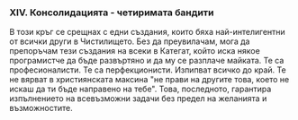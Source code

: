 ### XIV. Консолидацията - четиримата бандити
В този кръг се срещнах с едни създания, които бяхa най-интелигентни от всички други в Чистилището. Без да преувилачам, мога да препоръчам тези създания на всеки в Категат, който иска някое програмистче да бъде развъртяно и да му се разплаче майката. Те са професионалисти. Те са перфекционисти. Изпипват всичко до край. Te не вярват в християнската максина "не прави на другите това, което не искаш да ти бъде направено на тебе". Това, последното, гарантира изпълнението на всевъзможни задачи без предел на желанията и възможностите.  
